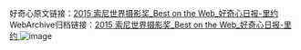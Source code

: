 好奇心原文链接：[2015 索尼世界摄影奖_Best on the Web_好奇心日报-里约 ](https://www.qdaily.com/articles/6865.html)
WebArchive归档链接：[2015 索尼世界摄影奖_Best on the Web_好奇心日报-里约 ](http://web.archive.org/web/20190623171500/https://www.qdaily.com/articles/6865.html)
![image](http://ww3.sinaimg.cn/large/007d5XDply1g3wb757yhoj30u03yoqmx)